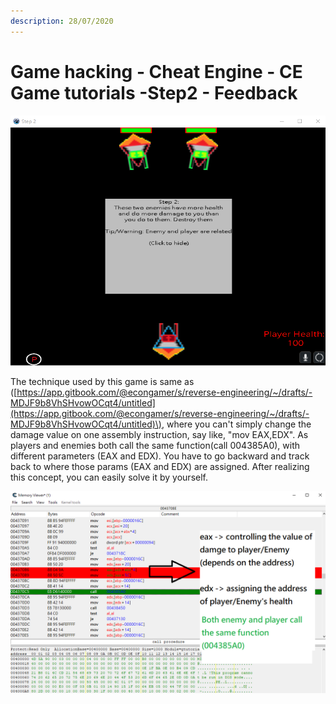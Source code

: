 ```yaml
---
description: 28/07/2020
---
```


# Game hacking - Cheat Engine - CE Game tutorials -Step2 - Feedback

![](.gitbook/assets/game2%20%281%29.png)

The technique used by this game is same as \([https://app.gitbook.com/@econgamer/s/reverse-engineering/~/drafts/-MDJF9b8VhSHvowOCqt4/untitled](https://app.gitbook.com/@econgamer/s/reverse-engineering/~/drafts/-MDJF9b8VhSHvowOCqt4/untitled)\), where you can't simply change the damage value on one assembly instruction, say like, "mov EAX,EDX". As players and enemies both call the same function\(call 004385A0\), with different parameters \(EAX and EDX\). You have to go backward and track back to where those params \(EAX and EDX\) are assigned. After realizing this concept, you can easily solve it by yourself.

![](.gitbook/assets/step2-2.png)



